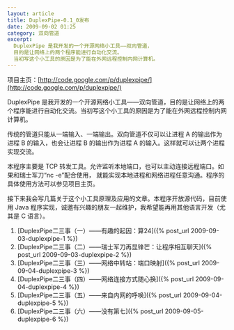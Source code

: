 ```yaml
---
layout: article
title: DuplexPipe-0.1_0发布
date: 2009-09-02 01:25
category: 双向管道
excerpt:
  DuplexPipe 是我开发的一个开源网络小工具——双向管道，
  目的是让网络上的两个程序能进行自动化交流。
  当初写这个小工具的原因是为了能在外网远程控制内网计算机。
---
```


项目主页：[http://code.google.com/p/duplexpipe/](http://code.google.com/p/duplexpipe/)

DuplexPipe 是我开发的一个开源网络小工具——双向管道，目的是让网络上的两个程序能进行自动化交流。当初写这个小工具的原因是为了能在外网远程控制内网计算机。

传统的管道只能从一端输入、一端输出。双向管道不仅可以让进程 A 的输出作为进程 B 的输入，也会让进程 B 的输出作为进程 A 的输入。这样就可以让两个进程实现交流。

本程序主要是 TCP 转发工具。允许监听本地端口，也可以主动连接远程端口。如果和瑞士军刀“nc -e”配合使用， 就能实现本地进程和网络进程任意沟通。程序的具体使用方法可以参见项目主页。

接下来我会写几篇关于这个小工具原理及应用的文章。本程序开放源代码，目前使用 Java 程序实现，诚邀有兴趣的朋友一起维护，我希望能再用其他语言开发（尤其是 C 语言）。

1. [DuplexPipe二三事（一）——有趣的起因：算24]({% post_url 2009-09-03-duplexpipe-1 %})
1. [DuplexPipe二三事（二）——瑞士军刀再显锋芒：让程序相互聊天]({% post_url 2009-09-03-duplexpipe-2 %})
1. [DuplexPipe二三事（三）——网络中转站：端口映射]({% post_url 2009-09-04-duplexpipe-3 %})
1. [DuplexPipe二三事（四）——网络连接方式随心换]({% post_url 2009-09-04-duplexpipe-4 %})
1. [DuplexPipe二三事（五）——来自内网的呼唤]({% post_url 2009-09-04-duplexpipe-5 %})
1. [DuplexPipe二三事（六）——没有第七]({% post_url 2009-09-05-duplexpipe-6 %})

